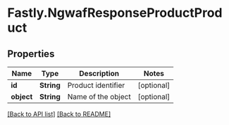 # Fastly.NgwafResponseProductProduct

## Properties

Name | Type | Description | Notes
------------ | ------------- | ------------- | -------------
**id** | **String** | Product identifier | [optional] 
**object** | **String** | Name of the object | [optional] 


[[Back to API list]](../../README.md#endpoints) [[Back to README]](../../README.md)
